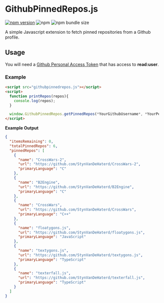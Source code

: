 # GithubPinnedRepos.js
[![npm version](https://badge.fury.io/js/githubpinnedrepos.svg)](https://badge.fury.io/js/githubpinnedrepos)
![npm](https://img.shields.io/npm/dt/githubpinnedrepos)
![npm bundle size](https://img.shields.io/bundlephobia/min/githubpinnedrepos)

A simple Javascript extension to fetch pinned repositories from a Github profile.

## Usage
You will need a [Github Personal Access Token](https://docs.github.com/en/authentication/keeping-your-account-and-data-secure/creating-a-personal-access-token) that has access to **read:user**.

### Example
```html
<script src="githubpinnedrepos.js"></script>
<script>
  function printRepos(repos){
    console.log(repos);
  }

  window.GithubPinnedRepos.getPinnedRepos(*YourGithubUsername*, *YourPersonalAccessToken*, printRepos);
</script>
```
**Example Output**
```json
{
  "itemsRemaining": 0,
  "totalPinnedRepos": 6,
  "pinnedRepos": [
    {
      "name": "CrossWars-2",
      "url": "https://github.com/StynVanDeHaterd/CrossWars-2",
      "primaryLanguage": "C"
    },
    {
      "name": "B2Engine",
      "url": "https://github.com/StynVanDeHaterd/B2Engine",
      "primaryLanguage": "C"
    },
    {
      "name": "CrossWars",
      "url": "https://github.com/StynVanDeHaterd/CrossWars",
      "primaryLanguage": "C++"
    },
    {
      "name": "floatygons.js",
      "url": "https://github.com/StynVanDeHaterd/floatygons.js",
      "primaryLanguage": "JavaScript"
    },
    {
      "name": "textygons.js",
      "url": "https://github.com/StynVanDeHaterd/textygons.js",
      "primaryLanguage": "TypeScript"
    },
    {
      "name": "texterfall.js",
      "url": "https://github.com/StynVanDeHaterd/texterfall.js",
      "primaryLanguage": "TypeScript"
    }
  ]
}
```
